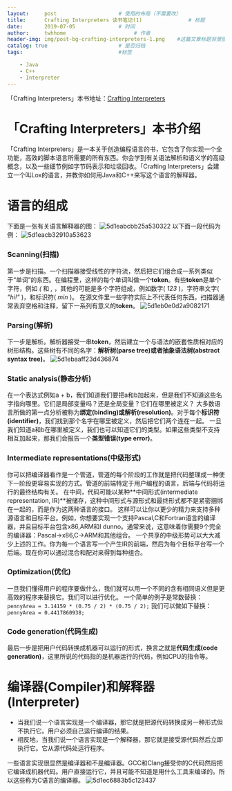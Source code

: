 ```yaml
---
layout:     post                    # 使用的布局（不需要改）
title:      Crafting Interpreters 读书笔记(1)               # 标题 
date:       2019-07-05              # 时间
author:     twhhome                      # 作者
header-img: img/post-bg-crafting-interpreters-1.png    #这篇文章标题背景图片
catalog: true                       # 是否归档
tags:                               #标签

    - Java
    - C++
    - Interpreter
---
```


「Crafting Interpreters」本书地址：[Crafting Interpreters](http://www.craftinginterpreters.com)

# 「Crafting Interpreters」本书介绍

「Crafting Interpreters」是一本关于创造编程语言的书，它包含了你实现一个全功能，高效的脚本语言所需要的所有东西。你会学到有关语法解析和语义学的高级概念，以及一些细节例如字节码表示和垃圾回收。「Crafting Interpreters」会建立一个叫Lox的语言，并教你如何用Java和C++来写这个语言的解释器。

# 语言的组成

下面是一张有关语言解释器的图：
![5d1eabcbb25a530322](https://i.loli.net/2019/07/05/5d1eabcbb25a530322.png)
以下面一段代码为例：
![5d1eacb32910a53623](https://i.loli.net/2019/07/05/5d1eacb32910a53623.png)

### Scanning(扫描)

第一步是扫描。一个扫描器接受线性的字符流，然后把它们组合成一系列类似于“单词”的东西。在编程里，这样的每个单词叫做一个**token**。有些**token**是单个字符，例如 *(* 和 *,* ，其他的可能是多个字符组成，例如数字( *123* )，字符串文字( *"hi!"* )，和标识符( *min* )。
在源文件里一些字符实际上不代表任何东西。扫描器通常丢弃空格和注释，留下一系列有意义的**token**。
![5d1eb0e0d2a9082171](https://i.loli.net/2019/07/05/5d1eb0e0d2a9082171.png)

### Parsing(解析)

下一步是解析。解析器接受一串**token**，然后建立一个与语法的嵌套性质相对应的树形结构。这些树有不同的名字：**解析树(parse tree)**或者**抽象语法树(abstract syntax tree)**。
![5d1ebaaff23d436874](https://i.loli.net/2019/07/05/5d1ebaaff23d436874.png)

### Static analysis(静态分析)

在一个表达式例如a + b，我们知道我们要把a和b加起来，但是我们不知道这些名字指向哪里。它们是局部变量吗？还是全局变量？它们在哪里被定义？
大多数语言所做的第一点分析被称为**绑定(binding)**或**解析(resolution)**。对于每个**标识符(identifier)**，我们找到那个名字在哪里被定义，然后把它们两个连在一起。
一旦我们知道a和b在哪里被定义，我们也可以知道它们的类型。如果这些类型不支持相互加起来，那我们会报告一个**类型错误(type error)**。

### Intermediate representations(中级形式)

你可以把编译器看作是一个管道，管道的每个阶段的工作就是把代码整理成一种使下一阶段更容易实现的方式。管道的前端特定于用户编程的语言，后端与代码将运行的最终结构有关。
在中间，代码可能以某种**中间形式(intermediate representation, IR)**被储存，这种中间形式与源形式和最终形式都不是紧密捆绑在一起的，而是作为这两种语言的接口。
这样可以让你以更少的精力来支持多种源语言和目标平台。例如，你想要实现一个支持Pascal,C和Fortran语言的编译器，并且目标平台包含x86,ARM和I dunno。通常来说，这意味着你需要9个完全的编译器：Pascal->x86,C->ARM和其他组合。
一个共享的中级形势可以大大减少上述的工作。你为每一个语言写一个产生IR的前端，然后为每个目标平台写一个后端。现在你可以通过混合和配对来得到每种组合。

### Optimization(优化)

一旦我们懂得用户的程序要做什么，我们就可以用一个不同的含有相同语义但是更高效的程序来替换它。我们可以进行优化。
一个简单的例子是常数替换：
`pennyArea = 3.14159 * (0.75 / 2) * (0.75 / 2);`
我们可以做如下替换：
`pennyArea = 0.4417860938;`

### Code generation(代码生成)

最后一步是把用户代码转换成机器可以运行的形式，换言之就是**代码生成(code generation)**，这里所说的代码指的是机器运行的代码，例如CPU的指令等。

# 编译器(Compiler)和解释器(Interpreter)

* 当我们说一个语言实现是一个编译器，那它就是把源代码转换成另一种形式但不执行它。用户必须自己运行编译的结果。
* 相反地，当我们说一个语言实现是一个解释器，那它就是接受源代码然后立即执行它。它从源代码处运行程序。

一些语言实现很显然是编译器和不是编译器。GCC和Clang接受你的C代码然后把它编译成机器代码。用户直接运行它，并且可能不知道是用什么工具来编译的。所以这些称为C语言的编译器。
![5d1ec6883b5c123437](https://i.loli.net/2019/07/05/5d1ec6883b5c123437.png)
